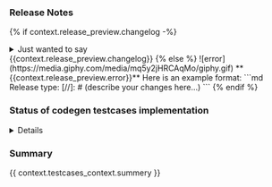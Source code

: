 <!-- ID: 878ae1db-766f-49c7-a1a8-59f7be1fee8f -->
### Release Notes
{% if context.release_preview.changelog -%}
<details>
<summary>Just wanted to say</summary>

![success](https://media.giphy.com/media/v1.Y2lkPTc5MGI3NjExMTlmYjI2N2M0Yjk3YzQwOGZjOTYzYWRlNjQwNjkwNWJiZmI2MzhjMyZlcD12MV9pbnRlcm5hbF9naWZzX2dpZklkJmN0PWc/1Z02vuppxP1Pa/giphy.gif)

</details> 
{{context.release_preview.changelog}}
{% else %}
![error](https://media.giphy.com/media/mq5y2jHRCAqMo/giphy.gif)
**{{context.release_preview.error}}**  
Here is an example format:
```md
Release type: <patch/minor/major>
[//]: # (describe your changes here...)
```
{% endif %}

### Status of codegen testcases implementation
<details>

| TestCase         | Has implementation? | Deserialization? | Update? |
| -----------------|---------------------|------------------|---------|
{%for tc in context.testcases_context.testcases-%}
|  {{ tc.test.test_name }} | {{ tc.implemented }} | {{ tc.deserialization }} | {{ tc.update }} |
{% endfor -%}
</details>

### Summary 
{{ context.testcases_context.summery }}